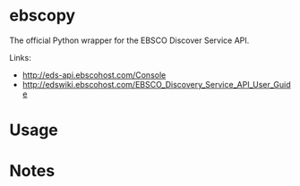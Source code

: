 # ebscopy

The official Python wrapper for the EBSCO Discover Service API.

Links:
* http://eds-api.ebscohost.com/Console
* http://edswiki.ebscohost.com/EBSCO_Discovery_Service_API_User_Guide

# Usage

# Notes

